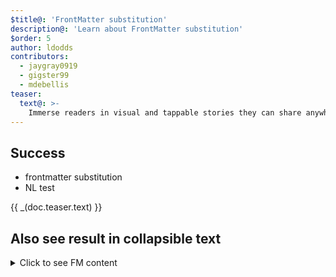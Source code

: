 ```yaml
---
$title@: 'FrontMatter substitution'
description@: 'Learn about FrontMatter substitution'
$order: 5
author: ldodds
contributors:
  - jaygray0919
  - gigster99
  - mdebellis
teaser:
  text@: >-
    Immerse readers in visual and tappable stories they can share anywhere on the open web.
---
```


## Success

- frontmatter substitution
- NL test

<div class="teaser">
  <p>{{ _(doc.teaser.text) }}</p>
</div>

## Also see result in collapsible text

<details>
<summary>Click to see FM content</summary>
  
<div class="teaser">
  <p>{{ _(doc.teaser.text) }}</p>
</div>

</details